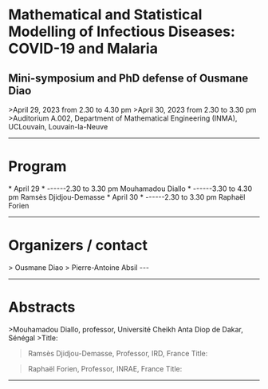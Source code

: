 
<h1>Mathematical and Statistical Modelling of Infectious Diseases: COVID-19 and Malaria</h1>
<h2>Mini-symposium and PhD defense of Ousmane Diao</h2>
>April 29, 2023 from 2.30 to 4.30 pm
>April 30, 2023 from 2.30 to 3.30 pm
>Auditorium A.002, Department of Mathematical Engineering (INMA), UCLouvain, Louvain-la-Neuve

---
<h1>Program</h1>
* April 29
  * ------2.30 to 3.30 pm Mouhamadou Diallo
  * ------3.30 to 4.30 pm Ramsès Djidjou-Demasse
* April 30
  * ------2.30 to 3.30 pm Raphaël Forien

---
<h1>Organizers / contact</h1>
>  Ousmane Diao
>  Pierre-Antoine Absil
---

---
<h1>Abstracts</h1>
>Mouhamadou Diallo, professor, Université Cheikh Anta Diop de Dakar, Sénégal
>Title:

>Ramsès Djidjou-Demasse, Professor, IRD, France
>Title:

>Raphaël Forien, Professor, INRAE, France
>Title:
>
---



